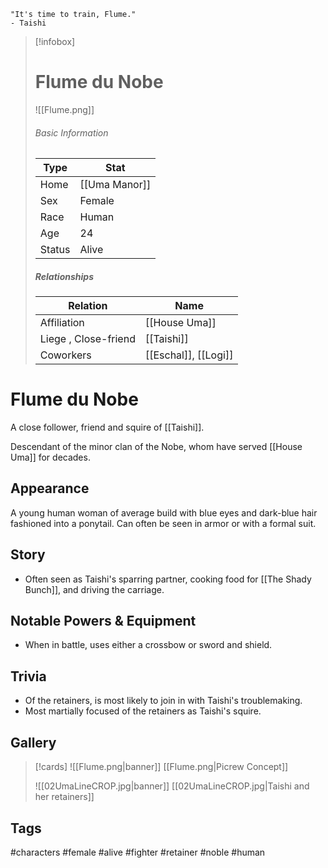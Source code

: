 	"It's time to train, Flume." 
	- Taishi
> [!infobox]
> # Flume du Nobe
> ![[Flume.png]]
> ###### Basic Information
> | Type | Stat |
> | ---- | ---- |
> | Home | [[Uma Manor]] |
> | Sex | Female |
> | Race | Human |
> | Age | 24 |
> | Status | Alive |
> ##### Relationships
> | Relation | Name |
> | ---- | ---- |
> | Affiliation | [[House Uma]] |
> | Liege , Close-friend|[[Taishi]] | 
> | Coworkers|[[Eschal]], [[Logi]]|

# Flume du Nobe
A close follower, friend and squire of [[Taishi]].

Descendant of the minor clan of the Nobe, whom have served [[House Uma]] for decades.

## Appearance
A young human woman of average build with blue eyes and dark-blue hair fashioned into a ponytail.  Can often be seen in armor or with a formal suit.

## Story
- Often seen as Taishi's sparring partner, cooking food for [[The Shady Bunch]], and driving the carriage.
## Notable Powers & Equipment
- When in battle, uses either a crossbow or sword and shield.
## Trivia
- Of the retainers, is most likely to join in with Taishi's troublemaking.
- Most martially focused of the retainers as Taishi's squire.
## Gallery
>[!cards]
>![[Flume.png|banner]]
>[[Flume.png|Picrew Concept]]
>
> ![[02UmaLineCROP.jpg|banner]]
> [[02UmaLineCROP.jpg|Taishi and her retainers]]
>


## Tags
#characters #female #alive #fighter #retainer #noble #human